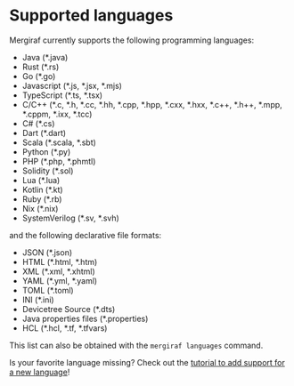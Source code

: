 # Supported languages

Mergiraf currently supports the following programming languages:
* Java (*.java)
* Rust (*.rs)
* Go (*.go)
* Javascript (*.js, *.jsx, *.mjs)
* TypeScript (*.ts, *.tsx)
* C/C++ (*.c, *.h, *.cc, *.hh, *.cpp, *.hpp, *.cxx, *.hxx, *.c++, *.h++, *.mpp, *.cppm, *.ixx, *.tcc)
* C# (*.cs)
* Dart (*.dart)
* Scala (*.scala, *.sbt)
* Python (*.py)
* PHP (*.php, *.phmtl)
* Solidity (*.sol)
* Lua (*.lua)
* Kotlin (*.kt)
* Ruby (*.rb)
* Nix (*.nix)
* SystemVerilog (*.sv, *.svh)

and the following declarative file formats:
* JSON (*.json)
* HTML (*.html, *.htm)
* XML (*.xml, *.xhtml)
* YAML (*.yml, *.yaml)
* TOML (*.toml)
* INI (*.ini)
* Devicetree Source (*.dts)
* Java properties files (*.properties)
* HCL (*.hcl, *.tf, *.tfvars)

This list can also be obtained with the `mergiraf languages` command.

Is your favorite language missing? Check out the [tutorial to add support for a new language](./adding-a-language.md)!
